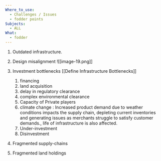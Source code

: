 ```yaml
---
Where_to_use:
  - Challenges / Issues
  - fodder points
Subjects:
  - ALL
What:
  - fodder
---
```

1. Outdated infrastructure.

2. Design misalignment 
	![[image-19.png]]

3. Investment bottlenecks [[Define Infrastructure Bottlenecks]] 
	1. financing 
	2. land acquisition 
	3. delay in regulatory clearance
	4. complex environmental clearance 
	5.  Capacity of Private players
	6. climate change : Increased product demand due to weather conditions impacts the supply chain, depleting current inventories and generating issues as merchants struggle to satisfy customer demands., life of infrastructure is also affected.
	7. Under-investment
	8. Disinvestment

4. Fragmented supply-chains

5. Fragmented land holdings 